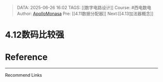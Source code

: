 > DATA: 2025-06-26 16:02
> TAGS: [[数字电路设计]]
> Course: #西电数电 
> Author: [ApolloMonasa](https://github.com/ApolloMonasa)
> Pre: [[4.11数据分配器]]
> Next:[[4.13加法器概念]]


# 4.12数码比较强


# Reference


---
Recommend Links
